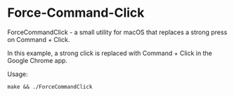 # Force-Command-Click
ForceCommandClick - a small utility for macOS that replaces a strong press on Command + Click.

In this example, a strong click is replaced with Command + Click in the Google Chrome app.

Usage:

`make && ./ForceCommandClick`
